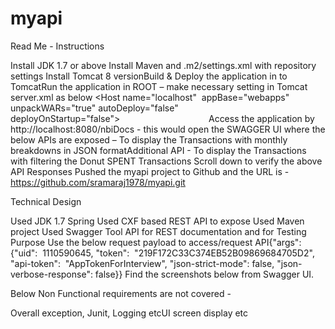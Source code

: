 # myapi

Read Me - Instructions

Install JDK 1.7 or above
Install Maven and .m2/settings.xml with repository settings
Install Tomcat 8 versionBuild & Deploy the application in to TomcatRun the application in ROOT – make necessary
setting in Tomcat server.xml as below
  <Host name="localhost"  appBase="webapps"
      unpackWARs="true" autoDeploy="false" deployOnStartup="false">                                    
  <Context path="" docBase="myapi-0.0.1-SNAPSHOT"></Context>
Access the application by http://localhost:8080/nbiDocs - this would open the SWAGGER UI where the below APIs are exposed –
To display the Transactions with monthly breakdowns in JSON formatAdditional API - 
To display the Transactions with filtering the Donut SPENT Transactions
Scroll down to verify the above API Responses
Pushed the myapi project to Github and the URL is - https://github.com/sramaraj1978/myapi.git


Technical Design

Used JDK 1.7 Spring
Used CXF based REST API to expose Used Maven project 
Used Swagger Tool API for REST documentation and for Testing Purpose
Use the below request payload to access/request
API{"args": {"uid":  1110590645, "token":  "219F172C33C374EB52B09869684705D2",
"api-token":  "AppTokenForInterview", "json-strict-mode": false, "json-verbose-response": false}}
Find the screenshots below from Swagger UI.

Below Non Functional requirements are not covered -

Overall exception, Junit, Logging etcUI screen display etc
